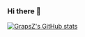 ### Hi there 👋

[![GrapsZ's GitHub stats](https://github-readme-stats.vercel.app/api?username=grapsz)](https://github.com/anuraghazra/github-readme-stats)

<!--
**GrapsZ/grapsz** is a ✨ _special_ ✨ repository because its `README.md` (this file) appears on your GitHub profile.

Here are some ideas to get you started:

- 🔭 I’m currently working on ...
- 🌱 I’m currently learning ...
- 👯 I’m looking to collaborate on ...
- 🤔 I’m looking for help with ...
- 💬 Ask me about ...
- 📫 How to reach me: ...
- 😄 Pronouns: ...
- ⚡ Fun fact: ...
-->
